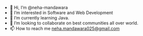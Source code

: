 - 👋 Hi, I’m @neha-mandawara
- 👀 I’m interested in Software and Web Development
- 🌱 I’m currently learning Java.
- 💞️ I’m looking to collaborate on best communities all over world.
- 📫 How to reach me neha.mandawara025@gmail.com

<!---
neha-mandawara/neha-mandawara is a ✨ special ✨ repository because its `README.md` (this file) appears on your GitHub profile.
You can click the Preview link to take a look at your changes.
--->

